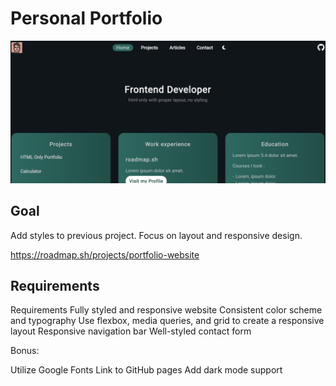 # Personal Portfolio

![Personal Portfolio](./assets/img/screenshot.png)

## Goal

Add styles to previous project. Focus on layout and responsive design.

https://roadmap.sh/projects/portfolio-website

## Requirements

Requirements
Fully styled and responsive website
Consistent color scheme and typography
Use flexbox, media queries, and grid to create a responsive layout
Responsive navigation bar
Well-styled contact form

Bonus:

Utilize Google Fonts
Link to GitHub pages
Add dark mode support
